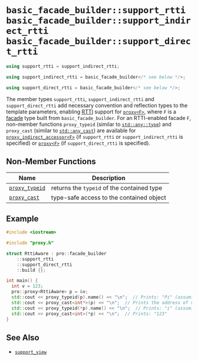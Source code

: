 # `basic_facade_builder::support_rtti`<br />`basic_facade_builder::support_indirect_rtti`<br />`basic_facade_builder::support_direct_rtti`

```cpp
using support_rtti = support_indirect_rtti;

using support_indirect_rtti = basic_facade_builder</* see below */>;

using support_direct_rtti = basic_facade_builder</* see below */>;
```

The member types `support_rtti`, `support_indirect_rtti` and `support_direct_rtti` add necessary convention and reflection types to the template parameters, enabling [RTTI](https://en.wikipedia.org/wiki/Run-time_type_information) support for [`proxy<F>`](../proxy.md), where `F` is a [facade](../facade.md) type built from `basic_facade_builder`. For an RTTI-enabled facade `F`, non-member functions `proxy_typeid` (similar to [`std::any::type`](https://en.cppreference.com/w/cpp/utility/any/type)) and `proxy_cast` (similar to [`std::any_cast`](https://en.cppreference.com/w/cpp/utility/any/any_cast)) are available for [`proxy_indirect_accessor<F>`](../proxy_indirect_accessor.md) (if `support_rtti` or `support_indirect_rtti` is specified) or [`proxy<F>`](../proxy.md) (if `support_direct_rtti` is specified).

## Non-Member Functions

| Name                                           | Description                                |
| ---------------------------------------------- | ------------------------------------------ |
| [`proxy_typeid`](support_rtti/proxy_typeid.md) | returns the `typeid` of the contained type |
| [`proxy_cast`](support_rtti/proxy_cast.md)     | type-safe access to the contained object   |

## Example

```cpp
#include <iostream>

#include "proxy.h"

struct RttiAware : pro::facade_builder
    ::support_rtti
    ::support_direct_rtti
    ::build {};

int main() {
  int v = 123;
  pro::proxy<RttiAware> p = &v;
  std::cout << proxy_typeid(p).name() << "\n";  // Prints: "Pi" (assuming GCC)
  std::cout << proxy_cast<int*>(p) << "\n";  // Prints the address of v
  std::cout << proxy_typeid(*p).name() << "\n";  // Prints: "i" (assuming GCC)
  std::cout << proxy_cast<int>(*p) << "\n";  // Prints: "123"
}
```

## See Also

- [`support_view`](support_view.md)
